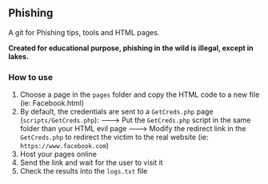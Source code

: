 ## Phishing

A git for Phishing tips, tools and HTML pages.

**Created for educational purpose, phishing in the wild is illegal, except in lakes.**

### How to use

1. Choose a page in the `pages` folder and copy the HTML code to a new file (ie: Facebook.html)
2. By default, the credentials are sent to a `GetCreds.php` page (`scripts/GetCreds.php`):
---> Put the `GetCreds.php` script in the same folder than your HTML evil page
---> Modify the redirect link in the `GetCreds.php` to redirect the victim to the real website (ie: `https://www.facebook.com`)
4. Host your pages online
5. Send the link and wait for the user to visit it
6. Check the results into the `logs.txt` file
